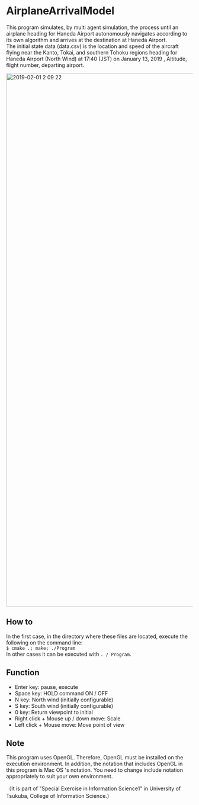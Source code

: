 # AirplaneArrivalModel

This program simulates, by multi agent simulation, the process until an airplane heading for Haneda Airport autonomously navigates according to its own algorithm and arrives at the destination at Haneda Airport.  
The initial state data (data.csv) is the location and speed of the aircraft flying near the Kanto, Tokai, and southern Tohoku regions heading for Haneda Airport (North Wind) at 17:40 (JST) on January 13, 2019 , Altitude, flight number, departing airport.  

<img width="1440" alt="2019-02-01 2 09 22" src="https://user-images.githubusercontent.com/40795078/52071471-7056cd80-25c6-11e9-9f49-423a16c5e218.png">

## How to  

In the first case, in the directory where these files are located, execute the following on the command line:  
`$ cmake .; make; ./Program`  
In other cases it can be executed with `. / Program`.

## Function

- Enter key: pause, execute  
- Space key: HOLD command ON / OFF  
- N key: North wind (initially configurable)  
- S key: South wind (initially configurable)  
- 0 key: Return viewpoint to initial  
- Right click + Mouse up / down move: Scale  
- Left click + Mouse move: Move point of view

## Note
This program uses OpenGL. Therefore, OpenGL must be installed on the execution environment. In addition, the notation that includes OpenGL in this program is Mac OS 's notation. You need to change include notation appropriately to suit your own environment.

（It is part of "Special Exercise in Information Science1" in University of Tsukuba, College of Information Science.）
